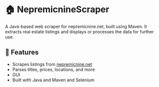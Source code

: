 # 🏠 NepremicnineScraper

A Java-based web scraper for nepremicnine.net, built using Maven. It extracts real estate listings and displays or processes the data for further use.

## 🚀 Features

- Scrapes listings from [nepremicnine.net](https://www.nepremicnine.net)
- Parses titles, prices, locations, and more
- GUI
- Built with Java and Maven and Selenium


